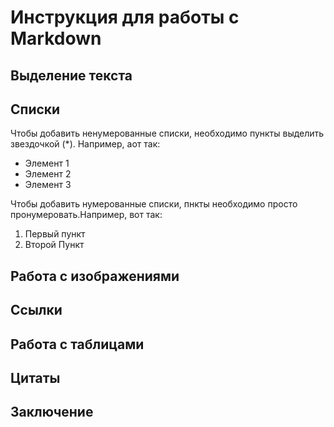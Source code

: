 # Инструкция для работы с Markdown

## Выделение текста

## Списки

Чтобы добавить ненумерованные списки, необходимо пункты выделить звездочкой (*). Например, аот так:
* Элемент 1
* Элемент 2
* Элемент 3

Чтобы добавить нумерованные списки, пнкты необходимо просто пронумеровать.Например, вот так:
1. Первый пункт
2. Второй Пункт

## Работа с изображениями

## Ссылки

## Работа с таблицами

## Цитаты

## Заключение